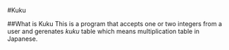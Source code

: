 #Kuku

##What is Kuku
This is a program that accepts one or two integers from a user and gerenates *kuku* table which means multiplication table in Japanese.

